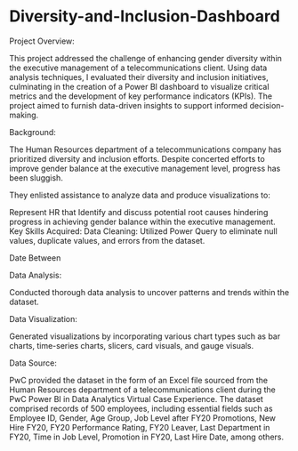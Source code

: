 # Diversity-and-Inclusion-Dashboard

Project Overview:

This project addressed the challenge of enhancing gender diversity within the executive management of a telecommunications client. Using data analysis techniques, I evaluated their diversity and inclusion initiatives, culminating in the creation of a Power BI dashboard to visualize critical metrics and the development of key performance indicators (KPIs). The project aimed to furnish data-driven insights to support informed decision-making.

Background:

The Human Resources department of a telecommunications company has prioritized diversity and inclusion efforts. Despite concerted efforts to improve gender balance at the executive management level, progress has been sluggish.

They enlisted assistance to analyze data and produce visualizations to:

Represent HR that
Identify and discuss potential root causes hindering progress in achieving gender balance within the executive management.
Key Skills Acquired:
Data Cleaning:
Utilized Power Query to eliminate null values, duplicate values, and errors from the dataset.

Date Between

Data Analysis:

Conducted thorough data analysis to uncover patterns and trends within the dataset.

Data Visualization:

Generated visualizations by incorporating various chart types such as bar charts, time-series charts, slicers, card visuals, and gauge visuals.

Data Source:

PwC provided the dataset in the form of an Excel file sourced from the Human Resources department of a telecommunications client during the PwC Power BI in Data Analytics Virtual Case Experience. The dataset comprised records of 500 employees, including essential fields such as Employee ID, Gender, Age Group, Job Level after FY20 Promotions, New Hire FY20, FY20 Performance Rating, FY20 Leaver, Last Department in FY20, Time in Job Level, Promotion in FY20, Last Hire Date, among others.
